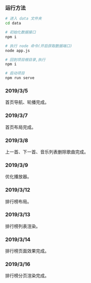 ### 运行方法

```sh
# 进入 data 文件夹
cd data

# 初始化数据接口
npm i

# 执行 node 命令(开启获取数据端口)
node app.js

# 回到项目根目录,执行
npm i

# 启动项目
npm run serve
```


### 2019/3/5

首页导航、轮播完成。

### 2019/3/7

首页布局完成。

### 2019/3/8

上一首、下一首、音乐列表删除歌曲完成。

### 2019/3/9

优化播放器。

### 2019/3/12

排行榜布局。

### 2019/3/13

排行榜列表渲染。

### 2019/3/14

排行榜页面效果完成。

### 2019/3/16

排行榜分页渲染完成。
